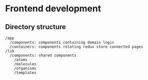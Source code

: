 # Frontend development

## Directory structure

```
/app
  /components: components containing domain logic
  /containers: components relating redux store connected pages
/lib
  /components: shared components
    /atoms
    /molecules
    /organisms
    /templates
```
